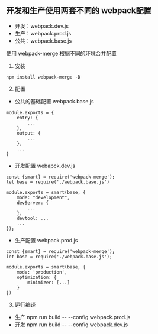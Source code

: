 ## 开发和生产使用两套不同的 webpack配置

* 开发：webpack.dev.js
* 生产：webpack.prod.js
* 公共：webpack.base.js

使用 webpack-merge 根据不同的环境合并配置

1. 安装
```
npm install webpack-merge -D
```

2. 配置

* 公共的基础配置
webpack.base.js
```
module.exports = {
	entry: {
		...
	},
	output: {
		...
	},
	...
}
```

* 开发配置
webapck.dev.js
```
const {smart} = require('webpack-merge');
let base = require('./webpack.base.js')

module.exports = smart(base, {
	mode: "development",
	devServer: {
		...
	},
	devtool: ...
	...
});
```

* 生产配置
webpack.prod.js
```
const {smart} = require('webpack-merge');
let base = require('./webpack.base.js');

module.exports = smart(base, {
	mode: 'production',
	optimization: {
		minimizer: [...]
	}
})
```


3. 运行编译
* 生产 npm run build -- --config webpack.prod.js
* 开发 npm run build -- --config webpack.dev.js
